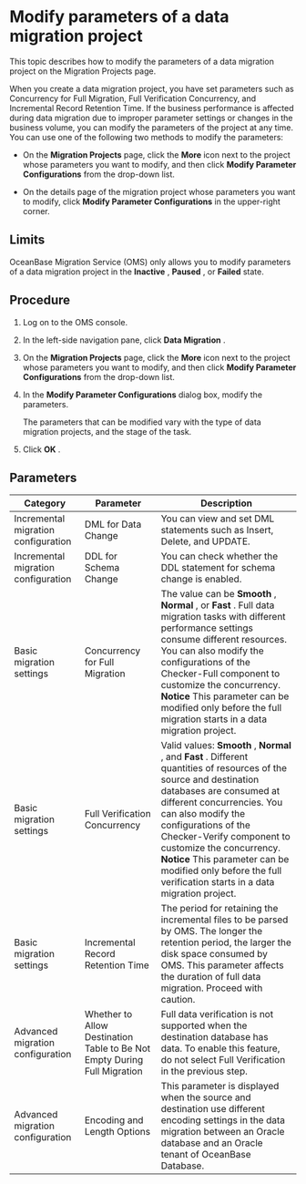 Modify parameters of a data migration project 
==================================================================

This topic describes how to modify the parameters of a data migration project on the Migration Projects page. 

When you create a data migration project, you have set parameters such as Concurrency for Full Migration, Full Verification Concurrency, and Incremental Record Retention Time. If the business performance is affected during data migration due to improper parameter settings or changes in the business volume, you can modify the parameters of the project at any time. You can use one of the following two methods to modify the parameters:

* On the **Migration Projects** page, click the **More** icon next to the project whose parameters you want to modify, and then click **Modify Parameter Configurations** from the drop-down list.

  

* On the details page of the migration project whose parameters you want to modify, click **Modify Parameter Configurations** in the upper-right corner.

  




Limits 
---------------------------

OceanBase Migration Service (OMS) only allows you to modify parameters of a data migration project in the **Inactive** , **Paused** , or **Failed** state.

Procedure 
------------------------------

1. Log on to the OMS console.

   

2. In the left-side navigation pane, click **Data Migration** .

   

3. On the **Migration Projects** page, click the **More** icon next to the project whose parameters you want to modify, and then click **Modify Parameter Configurations** from the drop-down list.

   

4. In the **Modify Parameter Configurations** dialog box, modify the parameters. 

   The parameters that can be modified vary with the type of data migration projects, and the stage of the task.
   

5. Click **OK** .

   




Parameters 
-------------------------------



|              Category               |                                Parameter                                 |                                                                                                                                                                                                                    Description                                                                                                                                                                                                                    |
|-------------------------------------|--------------------------------------------------------------------------|---------------------------------------------------------------------------------------------------------------------------------------------------------------------------------------------------------------------------------------------------------------------------------------------------------------------------------------------------------------------------------------------------------------------------------------------------|
| Incremental migration configuration | DML for Data Change                                                      | You can view and set DML statements such as Insert, Delete, and UPDATE.                                                                                                                                                                                                                                                                                                                                                                           |
| Incremental migration configuration | DDL for Schema Change                                                    | You can check whether the DDL statement for schema change is enabled.                                                                                                                                                                                                                                                                                                                                                                             |
| Basic migration settings            | Concurrency for Full Migration                                           | The value can be **Smooth** , **Normal** , or **Fast** . Full data migration tasks with different performance settings consume different resources.  You can also modify the configurations of the Checker-Full component to customize the concurrency.  **Notice**  This parameter can be modified only before the full migration starts in a data migration project.                            |
| Basic migration settings            | Full Verification Concurrency                                            | Valid values: **Smooth** , **Normal** , and **Fast** . Different quantities of resources of the source and destination databases are consumed at different concurrencies.  You can also modify the configurations of the Checker-Verify component to customize the concurrency.  **Notice**  This parameter can be modified only before the full verification starts in a data migration project. |
| Basic migration settings            | Incremental Record Retention Time                                        | The period for retaining the incremental files to be parsed by OMS. The longer the retention period, the larger the disk space consumed by OMS. This parameter affects the duration of full data migration. Proceed with caution.                                                                                                                                                                                                                 |
| Advanced migration configuration    | Whether to Allow Destination Table to Be Not Empty During Full Migration | Full data verification is not supported when the destination database has data. To enable this feature, do not select Full Verification in the previous step.                                                                                                                                                                                                                                                                                     |
| Advanced migration configuration    | Encoding and Length Options                                              | This parameter is displayed when the source and destination use different encoding settings in the data migration between an Oracle database and an Oracle tenant of OceanBase Database.                                                                                                                                                                                                                                                          |


